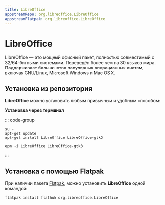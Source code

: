 ```yaml
---
title: LibreOffice
appstreamRepo: org.libreoffice.LibreOffice
appstreamFlatpak: org.libreoffice.LibreOffice
---
```


# LibreOffice

LibreOffice — это мощный офисный пакет, полностью совместимый с 32/64-битными системами. Переведён более чем на 30 языков мира. Поддерживает большинство популярных операционных систем, включая GNU/Linux, Microsoft Windows и Mac OS X.

## Установка из репозитория

**LibreOffice** можно установить любым привычным и удобным способом:

<!--@include: ./parts/install/software-repo.md-->

**Установка через терминал**

::: code-group

```shell[apt-get]
su -
apt-get update
apt-get install LibreOffice LibreOffice-gtk3
```
```shell[epm]
epm -i LibreOffice LibreOffice-gtk3
```
:::

## Установка c помощью Flatpak

При наличии пакета [Flatpak](/flatpak), можно установить **LibreOffice** одной командой:

```shell
flatpak install flathub org.libreoffice.LibreOffice
```

<!--@include: ./parts/install/software-flatpak.md-->
